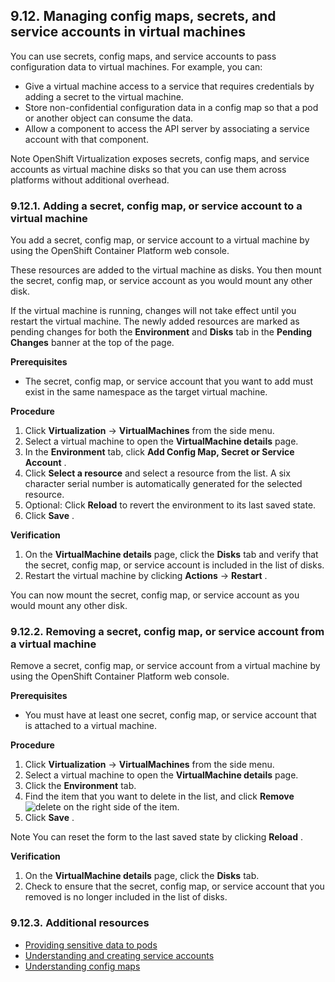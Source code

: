 ## 9.12. Managing config maps, secrets, and service accounts in virtual machines




You can use secrets, config maps, and service accounts to pass configuration data to virtual machines. For example, you can:

- Give a virtual machine access to a service that requires credentials by adding a secret to the virtual machine.
- Store non-confidential configuration data in a config map so that a pod or another object can consume the data.
- Allow a component to access the API server by associating a service account with that component.


Note
OpenShift Virtualization exposes secrets, config maps, and service accounts as virtual machine disks so that you can use them across platforms without additional overhead.



### 9.12.1. Adding a secret, config map, or service account to a virtual machine




You add a secret, config map, or service account to a virtual machine by using the OpenShift Container Platform web console.

These resources are added to the virtual machine as disks. You then mount the secret, config map, or service account as you would mount any other disk.

If the virtual machine is running, changes will not take effect until you restart the virtual machine. The newly added resources are marked as pending changes for both the **Environment** and **Disks** tab in the **Pending Changes** banner at the top of the page.

 **Prerequisites** 

- The secret, config map, or service account that you want to add must exist in the same namespace as the target virtual machine.


 **Procedure** 

1. Click **Virtualization** → **VirtualMachines** from the side menu.
1. Select a virtual machine to open the **VirtualMachine details** page.
1. In the **Environment** tab, click **Add Config Map, Secret or Service Account** .
1. Click **Select a resource** and select a resource from the list. A six character serial number is automatically generated for the selected resource.
1. Optional: Click **Reload** to revert the environment to its last saved state.
1. Click **Save** .


 **Verification** 

1. On the **VirtualMachine details** page, click the **Disks** tab and verify that the secret, config map, or service account is included in the list of disks.
1. Restart the virtual machine by clicking **Actions** → **Restart** .


You can now mount the secret, config map, or service account as you would mount any other disk.

### 9.12.2. Removing a secret, config map, or service account from a virtual machine




Remove a secret, config map, or service account from a virtual machine by using the OpenShift Container Platform web console.

 **Prerequisites** 

- You must have at least one secret, config map, or service account that is attached to a virtual machine.


 **Procedure** 

1. Click **Virtualization** → **VirtualMachines** from the side menu.
1. Select a virtual machine to open the **VirtualMachine details** page.
1. Click the **Environment** tab.
1. Find the item that you want to delete in the list, and click **Remove** ![delete](https://access.redhat.com/webassets/avalon/d/OpenShift_Container_Platform-4.11-Virtualization-en-US/images/0c9dfaee3baa4ec510d2408d7c523559/delete.png)
    on the right side of the item.
1. Click **Save** .


Note
You can reset the form to the last saved state by clicking **Reload** .



 **Verification** 

1. On the **VirtualMachine details** page, click the **Disks** tab.
1. Check to ensure that the secret, config map, or service account that you removed is no longer included in the list of disks.


### 9.12.3. Additional resources




-  [Providing sensitive data to pods](https://access.redhat.com/documentation/en-us/openshift_container_platform/4.11/html-single/nodes/#nodes-pods-secrets-about) 
-  [Understanding and creating service accounts](https://access.redhat.com/documentation/en-us/openshift_container_platform/4.11/html-single/authentication_and_authorization/#service-accounts-overview) 
-  [Understanding config maps](https://access.redhat.com/documentation/en-us/openshift_container_platform/4.11/html-single/nodes/#nodes-pods-configmap-overview_builds-configmaps) 


